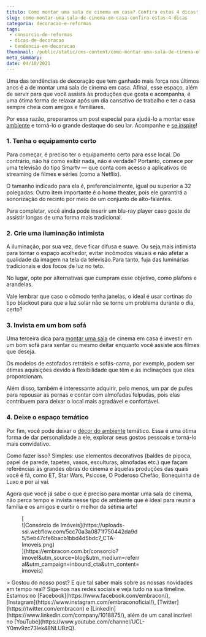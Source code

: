 ```yaml
---
titulo: Como montar uma sala de cinema em casa? Confira estas 4 dicas!
slug: como-montar-uma-sala-de-cinema-em-casa-confira-estas-4-dicas
categoria: decoracao-e-reformas
tags:
 - consorcio-de-reformas
 - dicas-de-decoracao
 - tendencia-em-decoracao
thumbnail: /public/static/cms-content/como-montar-uma-sala-de-cinema-em-casa-confira-estas-4-dicas.jpeg
meta_summary: 
date: 04/10/2021
---
```

Uma das tendências de decoração que tem ganhado mais força nos últimos anos é a de montar uma sala de cinema em casa. Afinal, esse espaço, além de servir para que você assista às produções que gosta e acompanha, é uma ótima forma de relaxar após um dia cansativo de trabalho e ter a casa sempre cheia com amigos e familiares.

Por essa razão, preparamos um post especial para ajudá-lo a montar esse[ ambiente](https://www.embracon.com.br/blog/confira-5-dicas-para-deixar-qualquer-ambiente-aconchegante) e torná-lo o grande destaque do seu lar. Acompanhe e [se inspire](https://www.embracon.com.br/blog/como-escolher-as-cores-de-tintas-para-os-ambientes-da-casa)!

### 1. Tenha o equipamento certo

Para começar, é preciso ter o equipamento certo para esse local. Do contrário, não há como exibir nada, não é verdade? Portanto, comece por uma televisão do tipo Smartv — que conta com acesso a aplicativos de streaming de filmes e séries (como a Netflix).

O tamanho indicado para ela é, preferencialmente, igual ou superior a 32 polegadas. Outro item importante é o home theater, pois ele garantirá a sonorização do recinto por meio de um conjunto de alto-falantes.

Para completar, você ainda pode inserir um blu-ray player caso goste de assistir longas de uma forma mais tradicional.

### 2. Crie uma iluminação intimista

A iluminação, por sua vez, deve ficar difusa e suave. Ou seja,mais intimista para tornar o espaço acolhedor, evitar incômodos visuais e não afetar a qualidade da imagem na tela da televisão.Para tanto, fuja das luminárias tradicionais e dos focos de luz no teto.

No lugar, opte por alternativas que cumpram esse objetivo, como plafons e arandelas.

Vale lembrar que caso o cômodo tenha janelas, o ideal é usar cortinas do tipo blackout para que a luz solar não se torne um problema durante o dia, certo?

### 3. Invista em um bom sofá

Uma terceira dica para [montar uma sala](https://www.embracon.com.br/blog/5-dicas-de-decoracao-de-sala-para-voce-fazer-hoje) de cinema em casa é investir em um bom sofá para sentar ou mesmo deitar enquanto você assiste aos filmes que deseja.

Os modelos de estofados retráteis e sofás-cama, por exemplo, podem ser ótimas aquisições devido à flexibilidade que têm e às inclinações que eles proporcionam.

Além disso, também é interessante adquirir, pelo menos, um par de pufes para repousar as pernas e contar com almofadas felpudas, pois elas contribuem para deixar o local mais agradável e confortável.

### 4. Deixe o espaço temático

Por fim, você pode deixar o [décor do ambiente](https://www.embracon.com.br/blog/estilos-de-decoracao-conheca-os-principais-e-identifique-o-seu) temático. Essa é uma ótima forma de dar personalidade a ele, explorar seus gostos pessoais e torná-lo mais convidativo.

Como fazer isso? Simples: use elementos decorativos (baldes de pipoca, papel de parede, tapetes, vasos, esculturas, almofadas etc.) que façam referências às grandes obras do cinema e àquelas produções das quais você é fã, como ET, Star Wars, Psicose, O Poderoso Chefão, Bonequinha de Luxo e por aí vai.

Agora que você já sabe o que é preciso para montar uma sala de cinema, não perca tempo e invista nesse tipo de ambiente que é ideal para reunir a família e os amigos e curtir o melhor da sétima arte!

<figure class="w-richtext-figure-type-image w-richtext-align-center" style="max-width:310px">[<div>![Consórcio de Imóveis](https://uploads-ssl.webflow.com/5cc70a3a0871f750442da9d5/5eb47cfe6bacb1bbd4d5bdc7_CTA-Imoveis.png)</div>](https://embracon.com.br/consorcio?imovel&utm_source=blog&utm_medium=referral&utm_campaign=inbound_cta&utm_content=imoveis)</figure>> Gostou do nosso post? E que tal saber mais sobre as nossas novidades em tempo real? Siga-nos nas redes sociais e veja tudo na sua timeline. Estamos no [Facebook](https://www.facebook.com/embracon/), [Instagram](https://www.instagram.com/embraconoficial/), [Twitter](https://twitter.com/embracon) e [LinkedIn](https://www.linkedin.com/company/1018875/), além de um canal incrível no [YouTube](https://www.youtube.com/channel/UCL-Y0mv9zc73Iek48NLUBzQ).

